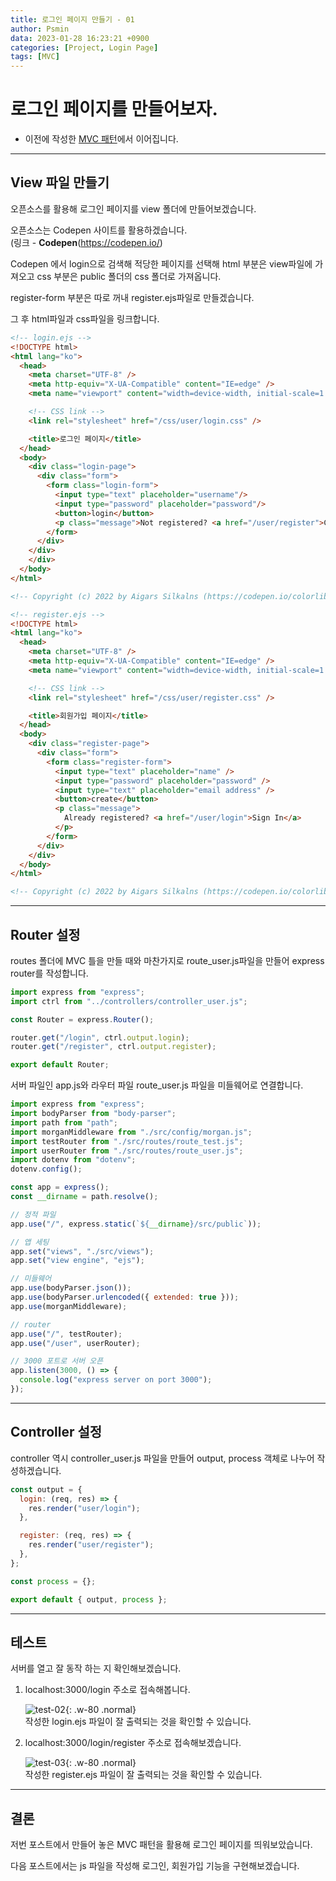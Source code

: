 ```yaml
---
title: 로그인 페이지 만들기 - 01
author: Psmin
data: 2023-01-28 16:23:21 +0900
categories: [Project, Login Page]
tags: [MVC]
---
```


# 로그인 페이지를 만들어보자.

- 이전에 작성한 [MVC 패턴](https://psmin1994.github.io/posts/mvc/)에서 이어집니다.

---

## View 파일 만들기

오픈소스를 활용해 로그인 페이지를 view 폴더에 만들어보겠습니다.

오픈소스는 Codepen 사이트를 활용하겠습니다.  
(링크 - **Codepen**(<https://codepen.io/>)

Codepen 에서 login으로 검색해 적당한 페이지를 선택해 html 부분은 view파일에 가져오고 css 부분은 public 폴더의 css 폴더로 가져옵니다.

register-form 부분은 따로 꺼내 register.ejs파일로 만들겠습니다.

그 후 html파일과 css파일을 링크합니다.

```html
<!-- login.ejs -->
<!DOCTYPE html>
<html lang="ko">
  <head>
    <meta charset="UTF-8" />
    <meta http-equiv="X-UA-Compatible" content="IE=edge" />
    <meta name="viewport" content="width=device-width, initial-scale=1.0" />

    <!-- CSS link -->
    <link rel="stylesheet" href="/css/user/login.css" />

    <title>로그인 페이지</title>
  </head>
  <body>
    <div class="login-page">
      <div class="form">
        <form class="login-form">
          <input type="text" placeholder="username"/>
          <input type="password" placeholder="password"/>
          <button>login</button>
          <p class="message">Not registered? <a href="/user/register">Create an account</a></p>
        </form>
      </div>
    </div>
    </div>
  </body>
</html>

<!-- Copyright (c) 2022 by Aigars Silkalns (https://codepen.io/colorlib/pen/rxddKy) -->
```

```html
<!-- register.ejs -->
<!DOCTYPE html>
<html lang="ko">
  <head>
    <meta charset="UTF-8" />
    <meta http-equiv="X-UA-Compatible" content="IE=edge" />
    <meta name="viewport" content="width=device-width, initial-scale=1.0" />

    <!-- CSS link -->
    <link rel="stylesheet" href="/css/user/register.css" />

    <title>회원가입 페이지</title>
  </head>
  <body>
    <div class="register-page">
      <div class="form">
        <form class="register-form">
          <input type="text" placeholder="name" />
          <input type="password" placeholder="password" />
          <input type="text" placeholder="email address" />
          <button>create</button>
          <p class="message">
            Already registered? <a href="/user/login">Sign In</a>
          </p>
        </form>
      </div>
    </div>
  </body>
</html>

<!-- Copyright (c) 2022 by Aigars Silkalns (https://codepen.io/colorlib/pen/rxddKy) -->
```

---

## Router 설정

routes 폴더에 MVC 틀을 만들 때와 마찬가지로 route_user.js파일을 만들어 express router를 작성합니다.

```js
import express from "express";
import ctrl from "../controllers/controller_user.js";

const Router = express.Router();

router.get("/login", ctrl.output.login);
router.get("/register", ctrl.output.register);

export default Router;
```

서버 파일인 app.js와 라우터 파일 route_user.js 파일을 미들웨어로 연결합니다.

```js
import express from "express";
import bodyParser from "body-parser";
import path from "path";
import morganMiddleware from "./src/config/morgan.js";
import testRouter from "./src/routes/route_test.js";
import userRouter from "./src/routes/route_user.js";
import dotenv from "dotenv";
dotenv.config();

const app = express();
const __dirname = path.resolve();

// 정적 파일
app.use("/", express.static(`${__dirname}/src/public`));

// 앱 세팅
app.set("views", "./src/views");
app.set("view engine", "ejs");

// 미들웨어
app.use(bodyParser.json());
app.use(bodyParser.urlencoded({ extended: true }));
app.use(morganMiddleware);

// router
app.use("/", testRouter);
app.use("/user", userRouter);

// 3000 포트로 서버 오픈
app.listen(3000, () => {
  console.log("express server on port 3000");
});
```

---

## Controller 설정

controller 역시 controller_user.js 파일을 만들어 output, process 객체로 나누어 작성하겠습니다.

```js
const output = {
  login: (req, res) => {
    res.render("user/login");
  },

  register: (req, res) => {
    res.render("user/register");
  },
};

const process = {};

export default { output, process };
```

---

## 테스트

서버를 열고 잘 동작 하는 지 확인해보겠습니다.

1. localhost:3000/login 주소로 접속해봅니다.

   ![test-02](/assets/img/login-page-test.png){: .w-80 .normal}  
   작성한 login.ejs 파일이 잘 출력되는 것을 확인할 수 있습니다.

1. localhost:3000/login/register 주소로 접속해보겠습니다.

   ![test-03](/assets/img/register-page-test.png){: .w-80 .normal}  
   작성한 register.ejs 파일이 잘 출력되는 것을 확인할 수 있습니다.

---

## 결론

저번 포스트에서 만들어 놓은 MVC 패턴을 활용해 로그인 페이지를 띄워보았습니다.

다음 포스트에서는 js 파일을 작성해 로그인, 회원가입 기능을 구현해보겠습니다.
